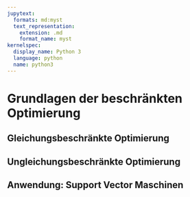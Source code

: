 ```yaml
---
jupytext:
  formats: md:myst
  text_representation:
    extension: .md
    format_name: myst
kernelspec:
  display_name: Python 3
  language: python
  name: python3
---
```


# Grundlagen der beschränkten Optimierung


## Gleichungsbeschränkte Optimierung

## Ungleichungsbeschränkte Optimierung

## Anwendung: Support Vector Maschinen